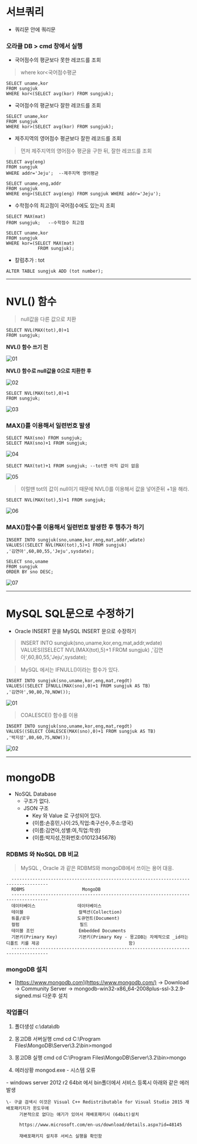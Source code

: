 # 서브쿼리

- 쿼리문 안에 쿼리문



### 오라클 DB > cmd 창에서 실행

- 국어점수의 평균보다 못한 레코드를 조회

> where kor<국어점수평균

```
SELECT uname,kor
FROM sungjuk
WHERE kor<(SELECT avg(kor) FROM sungjuk);
```

- 국어점수의 평균보다 잘한 레코드를 조회

```
SELECT uname,kor
FROM sungjuk
WHERE kor>(SELECT avg(kor) FROM sungjuk);
```

- 제주지역의 영어점수 평균보다 잘한 레코드를 조회

> 먼저 제주지역의 영어점수 평균을 구한 뒤, 잘한 레코드를 조회

```
SELECT avg(eng)
FROM sungjuk
WHERE addr='Jeju';	--제주지역 영어평균

SELECT uname,eng,addr
FROM sungjuk
WHERE eng>(SELECT avg(eng) FROM sungjuk WHERE addr='Jeju');
```

- 수학점수의 최고점이 국어점수에도 있는지 조회

```
SELECT MAX(mat)
FROM sungjuk;	--수학점수 최고점

SELECT uname,kor
FROM sungjuk
WHERE kor=(SELECT MAX(mat)
			FROM sungjuk);
```

- 칼럼추가 : tot

```
ALTER TABLE sungjuk ADD (tot number);
```





------



# NVL() 함수

>null값을 다른 값으로 치환

```
SELECT NVL(MAX(tot),0)+1
FROM sungjuk;
```

**NVL() 함수 쓰기 전**

![01](https://user-images.githubusercontent.com/49340180/60243497-55795280-98f3-11e9-83fa-7e73f3d558a5.PNG)

**NVL() 함수로 null값을 0으로 치환한 후**

![02](https://user-images.githubusercontent.com/49340180/60243535-67f38c00-98f3-11e9-91b7-856f4bdbf452.PNG)



```
SELECT NVL(MAX(tot),0)+1
FROM sungjuk;
```

![03](https://user-images.githubusercontent.com/49340180/60243642-a5581980-98f3-11e9-8135-b19ae7eb4910.PNG)





### MAX()를 이용해서 일련번호 발생

```
SELECT MAX(sno) FROM sungjuk;
SELECT MAX(sno)+1 FROM sungjuk;
```

![04](https://user-images.githubusercontent.com/49340180/60244112-b0f81000-98f4-11e9-8646-5f9fb7e9e73f.PNG)

```
SELECT MAX(tot)+1 FROM sungjuk;	--tot엔 아직 값이 없음
```

![05](https://user-images.githubusercontent.com/49340180/60244217-e56bcc00-98f4-11e9-9208-88ba2188e300.PNG)

> 이럴땐 tot의 값이 null이기 때문에 NVL()를 이용해서 값을 넣어준뒤 +1을 해라.

```
SELECT NVL(MAX(tot),5)+1 FROM sungjuk;
```

![06](https://user-images.githubusercontent.com/49340180/60244327-249a1d00-98f5-11e9-9937-2dd13dff1c72.PNG)



### MAX()함수를 이용해서 일련번호 발생한 후 행추가 하기

```
INSERT INTO sungjuk(sno,uname,kor,eng,mat,addr,wdate)
VALUES((SELECT NVL(MAX(tot),5)+1 FROM sungjuk)
,'김연아',60,80,55,'Jeju',sysdate);

SELECT sno,uname 
FROM sungjuk
ORDER BY sno DESC;
```

![07](https://user-images.githubusercontent.com/49340180/60244998-99218b80-98f6-11e9-8890-cd7c1a46fd92.PNG)





------



# MySQL SQL문으로 수정하기

- Oracle INSERT 문을 MySQL INSERT 문으로 수장하기

> INSERT INTO sungjuk(sno,uname,kor,eng,mat,addr,wdate)
> VALUES((SELECT NVL(MAX(tot),5)+1 FROM sungjuk)
> ,'김연아',60,80,55,'Jeju',sysdate);

> MySQL 에서는 IFNULL()이라는 함수가 있다.

```
INSERT INTO sungjuk(sno,uname,kor,eng,mat,regdt)
VALUES((SELECT IFNULL(MAX(sno),0)+1 FROM sungjuk AS TB)
,'김연아',90,80,70,NOW());
```

![01](https://user-images.githubusercontent.com/49340180/60247222-3c749f80-98fb-11e9-801c-f3b34305f1f3.PNG)

> COALESCE() 함수를 이용

```
INSERT INTO sungjuk(sno,uname,kor,eng,mat,regdt)
VALUES((SELECT COALESCE(MAX(sno),0)+1 FROM sungjuk AS TB)
,'박지성',80,60,75,NOW());
```

![02](https://user-images.githubusercontent.com/49340180/60247542-d2a8c580-98fb-11e9-99a3-94a5e45483b7.PNG)





------



# mongoDB

- NoSQL Database
  - 구조가 없다.
  - JSON 구조
    - Key 와 Value 로 구성되어 있다.
    - {이름:손흥민,나이:25,직업:축구선수,주소:영국}
    - {이름:김연아,성별:여,직업:학생}
    - {이름:박지성,전화번호:01012345678}



### RDBMS 와  NoSQL DB 비교

> MySQL , Oracle 과 같은 RDBMS와 mongoDB에서 쓰이는 용어 대응.

```
  ------------------------------------------------------------------------------------
  RDBMS                      MongoDB
  ------------------------------------------------------------------------------------
  데이터베이스               	데이터베이스
  테이블                     컬렉션(Collection)
  튜플/로우                  도큐먼트(Document)
  컬럼                       필드
  테이블 조인                 Embedded Documents
  기본키(Primary Key)        기본키(Primary Key - 몽고DB는 자체적으로 _id라는 디폴트 키를 제공									 함)
  ------------------------------------------------------------------------------------
```



### mongoDB 설치

-  [https://www.mongodb.com](https://www.mongodb.com/)
    -> Download
    -> Community Server
    -> mongodb-win32-x86_64-2008plus-ssl-3.2.9-signed.msi 다운후 설치



### 작업폴더

1.  폴더생성 c:\data\db

2.   몽고DB 서버실행
        cmd
        cd C:\Program Files\MongoDB\Server\3.2\bin>mongod

3.   몽고DB 실행
        cmd
        cd C:\Program Files\MongoDB\Server\3.2\bin>mongo  

4.   에러상황 mongod.exe - 시스템 오류

   \- windows server 2012 r2 64bit 에서 bin폴더에서 서비스 등록시 아래와 같은 에러 발생

    \- 구글 검색시 이것은 Visual C++ Redistributable for Visual Studio 2015 재배포패키지가 윈도우에
         기본적으로 없다는 얘기가 있어서 재배포패키시 (64bit)설치
         
         https://www.microsoft.com/en-us/download/details.aspx?id=48145
         
         재배포패키지 설치후 서비스 실행을 확인함







